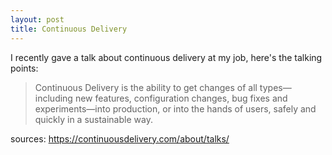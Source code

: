 ```yaml
---
layout: post
title: Continuous Delivery
---
```


I recently gave a talk about continuous delivery at my job, here's the talking points:

> Continuous Delivery is the ability to get changes of all types—including new features, configuration changes, bug fixes and experiments—into production, or into the hands of users, safely and quickly in a sustainable way.

sources:
https://continuousdelivery.com/about/talks/